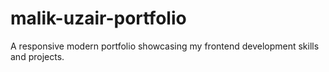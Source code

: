 # malik-uzair-portfolio
A responsive modern portfolio showcasing my frontend development skills and projects.
